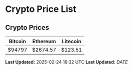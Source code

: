 # Crypto Price List

## Crypto Prices
| Bitcoin | Ethereum | Litecoin |
| ------- | -------- | -------- |
| $94797 | $2674.57 | $123.51 |
**Last Updated:** 2025-02-24 16:32 UTC
**Last Updated:** $DATE$
